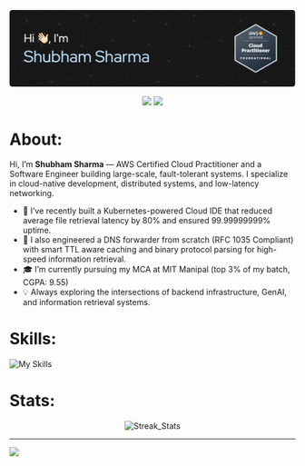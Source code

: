 ![Header Image](./github-header-image.png)

<p align="center">
  <a href="www.linkedin.com/in/shubham-s-51b5a512a" target="_blank"><img src="https://img.shields.io/badge/LinkedIn-0077B5?style=for-the-badge&logo=linkedin&logoColor=white"/></a>
  <a href="mailto:s.sharma2001@outlook.com"><img src="https://img.shields.io/badge/Gmail-D14836?style=for-the-badge&logo=gmail&logoColor=white"/></a>
</p>

# About:
Hi, I’m **Shubham Sharma** — AWS Certified Cloud Practitioner and a Software Engineer building large-scale, fault-tolerant systems. I specialize in cloud-native development, distributed systems, and low-latency networking.

- 🚀 I’ve recently built a Kubernetes-powered Cloud IDE that reduced average file retrieval latency by 80% and ensured 99.99999999% uptime.<br/>
- 🧠 I also engineered a DNS forwarder from scratch (RFC 1035 Compliant) with smart TTL aware caching and binary protocol parsing for high-speed information retrieval.<br/> 
- 🎓 I’m currently pursuing my MCA at MIT Manipal (top 3% of my batch, CGPA: 9.55)<br/>
- 💡 Always exploring the intersections of backend infrastructure, GenAI, and information retrieval systems.<br/>


# Skills:
![My Skills](https://skillicons.dev/icons?i=aws,cloudflare,kubernetes,docker,prometheus,grafana,kafka,express,nodejs,mongodb,postgres,redis,prisma,nextjs,ts)


# Stats:
<p align="center">
  <img src="https://nirzak-streak-stats.vercel.app/?user=ShubhamSharma3901&theme=github_dark&hide_border=false" alt="Streak_Stats">
</p>

---
[![](https://visitcount.itsvg.in/api?id=ShubhamSharma3901&icon=2&color=0)](https://visitcount.itsvg.in)
